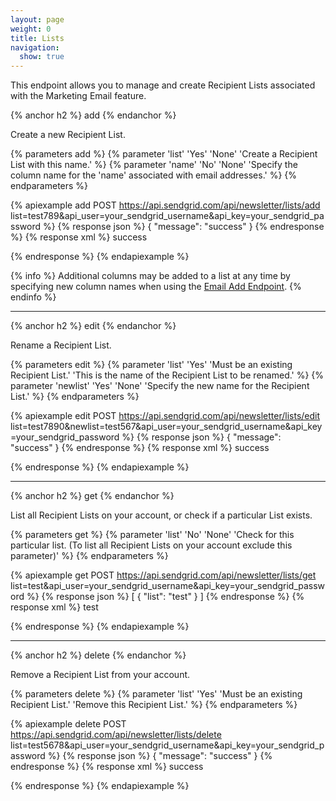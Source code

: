 ```yaml
---
layout: page
weight: 0
title: Lists
navigation:
  show: true
---
```


This endpoint allows you to manage and create Recipient Lists associated with the Marketing Email feature.

{% anchor h2 %}
add 
{% endanchor %}

Create a new Recipient List.


{% parameters add %}
 {% parameter 'list' 'Yes' 'None' 'Create a Recipient List with this name.' %}
 {% parameter 'name' 'No' 'None' 'Specify the column name for the 'name' associated with email addresses.' %}
{% endparameters %}

{% apiexample add POST https://api.sendgrid.com/api/newsletter/lists/add list=test789&api_user=your_sendgrid_username&api_key=your_sendgrid_password %}
  {% response json %}
{
  "message": "success"
}
  {% endresponse %}
  {% response xml %}
<result>
   <message>success</message>
</result>

  {% endresponse %}
{% endapiexample %}

{% info %}
Additional columns may be added to a list at any time by specifying new column names when using the <a href="{{root_url}}/API_Reference/Marketing_Emails_API/emails.html#-add">Email Add Endpoint</a>.
{% endinfo %}

* * * * *

{% anchor h2 %}
edit 
{% endanchor %}

Rename a Recipient List.


{% parameters edit %}
 {% parameter 'list' 'Yes' 'Must be an existing Recipient List.' 'This is the name of the Recipient List to be renamed.' %}
 {% parameter 'newlist' 'Yes' 'None' 'Specify the new name for the Recipient List.' %}
{% endparameters %}


{% apiexample edit POST https://api.sendgrid.com/api/newsletter/lists/edit list=test7890&newlist=test567&api_user=your_sendgrid_username&api_key=your_sendgrid_password %}
  {% response json %}
{
  "message": "success"
}
  {% endresponse %}
  {% response xml %}
<result>
   <message>success</message>
</result>

  {% endresponse %}
{% endapiexample %}

* * * * *

{% anchor h2 %}
get 
{% endanchor %}

List all Recipient Lists on your account, or check if a particular List exists.


{% parameters get %}
 {% parameter 'list' 'No' 'None' 'Check for this particular list. (To list all Recipient Lists on your account exclude this parameter)' %}
{% endparameters %}


{% apiexample get POST https://api.sendgrid.com/api/newsletter/lists/get list=test&api_user=your_sendgrid_username&api_key=your_sendgrid_password %}
  {% response json %}
[
  {
    "list": "test"
  }
]
  {% endresponse %}
  {% response xml %}
<lists>
   <list>
      <list>test</list>
   </list>
</lists>

  {% endresponse %}
{% endapiexample %}

* * * * *

{% anchor h2 %}
delete 
{% endanchor %}

Remove a Recipient List from your account.


{% parameters delete %}
 {% parameter 'list' 'Yes' 'Must be an existing Recipient List.' 'Remove this Recipient List.' %}
{% endparameters %}


{% apiexample delete POST https://api.sendgrid.com/api/newsletter/lists/delete list=test5678&api_user=your_sendgrid_username&api_key=your_sendgrid_password %}
  {% response json %}
{
  "message": "success"
}
  {% endresponse %}
  {% response xml %}
<result>
   <message>success</message>
</result>

  {% endresponse %}
{% endapiexample %}

